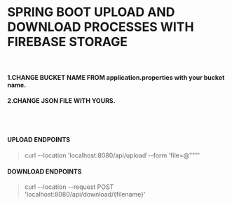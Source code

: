
# SPRING BOOT UPLOAD AND DOWNLOAD PROCESSES WITH FIREBASE STORAGE

<br>

#### 1.CHANGE BUCKET NAME FROM application.properties with your bucket name.


#### 2.CHANGE JSON FILE WITH YOURS.

<br>
<br>

#### UPLOAD ENDPOINTS
> curl --location 'localhost:8080/api/upload'--form 'file=@"<FILE-PATH>""'

#### DOWNLOAD ENDPOINTS
> curl --location --request POST 'localhost:8080/api/download/{filename}'

